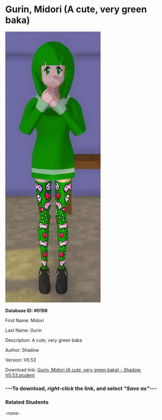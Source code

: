 # Gurin, Midori (A cute, very green baka)

<img src="../../Files/Images/Gurin, Midori (A cute, very green baka).png" title="Gurin, Midori (A cute, very green baka) - Shadow, V0.53">

**Database ID: #0198**

First Name: Midori

Last Name: Gurin

Description: A cute, very green baka

Author: Shadow

Version: V0.53

Download link: <a href="https://raw.githubusercontent.com/Arbiter1223/Daigaku-Gurashi-Custom-Students/master/Files/Student%20Files/Gurin%2C%20Midori%20(A%20cute%2C%20very%20green%20baka)%20-%20Shadow%2C%20V0.53.student">Gurin, Midori (A cute, very green baka) - Shadow, V0.53.student</a>

### ---**To download, _right-click_ the link, and select _"Save as"_**---

### Related Students

-none-

